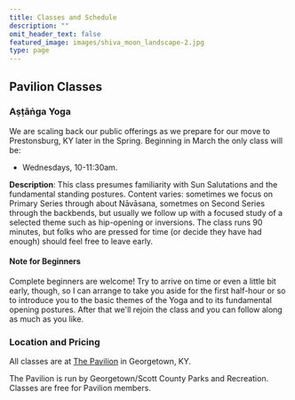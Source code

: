 ```yaml
---
title: Classes and Schedule
description: ""
omit_header_text: false
featured_image: images/shiva_moon_landscape-2.jpg
type: page
---
```


## Pavilion Classes


### Aṣṭāṅga Yoga

We are scaling back our public offerings as we prepare for our move to Prestonsburg, KY later in the Spring.  Beginning in March the only class will be:

* Wednesdays, 10-11:30am.

**Description**:  This class presumes familiarity with Sun Salutations and the fundamental standing postures.  Content varies:  sometimes we focus on Primary Series through about Nāvāsana, sometmes on Second Series through the backbends, but usually we follow up with a focused study of a selected theme such as hip-opening or inversions. The class runs 90 minutes, but folks who are pressed for time (or decide they have had enough) should feel free to leave early.

#### Note for Beginners

Complete beginners are welcome! Try to arrive on time or even a little bit early, though, so I can arrange to take you aside for the first half-hour or so to introduce you to the basic themes of the Yoga and to its fundamental opening postures.  After that we'll rejoin the class and you can follow along as much as you like.

### Location and Pricing

All classes are at <a href="https://gscparks.com/facilities/the-pavilion/" target="_blank">The Pavilion</a> in Georgetown, KY.

The Pavilion is run by Georgetown/Scott County Parks and Recreation.  Classes are free for Pavilion members.
